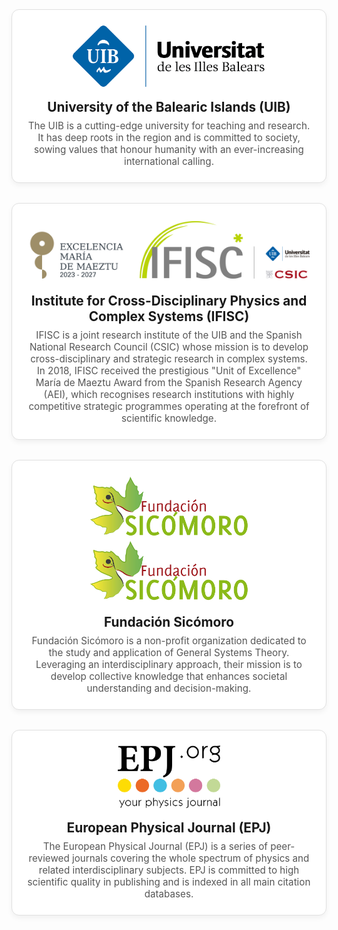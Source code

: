 <style>
.sponsor-container {
  display: flex;
  flex-direction: column;
  gap: 2rem;
  margin-top: 2rem;
}

.sponsor-card {
  display: flex;
  flex-direction: column;
  align-items: center;
  border: 1px solid #e0e0e0;
  border-radius: 12px;
  padding: 1.5rem;
  box-shadow: 0 4px 8px rgba(0,0,0,0.05);
  background-color: #fff;
  transition: transform 0.2s ease;
  text-align: center;
}

.sponsor-card:hover {
  transform: translateY(-4px);
}

.sponsor-logo { 
  max-width: 450px; 
  margin-bottom: 1rem; 
}

.sponsor-logo img {
  height: 100px;     /* fixes height */
  width: auto;       /* keep aspect ratio */
  object-fit: contain;
}

.sponsor-details h3 {
  margin: 0 0 0.5rem;
  font-size: 1.3rem;
}

.sponsor-details p {
  margin: 0;
  color: #555;
  font-size: 0.95rem;
}

.sponsor-link {
  text-decoration: none;
  color: inherit;
}
</style>

<div class="sponsor-container">

  <a class="sponsor-link" href="https://www.uib.eu/" target="_blank">
    <div class="sponsor-card">
      <div class="sponsor-logo">
        <img src="/assets/image26/sponsors/uib.png" alt="University of the Balearic Islands logo">
      </div>
      <div class="sponsor-details">
        <h3>University of the Balearic Islands (UIB)</h3>
        <p>The UIB is a cutting-edge university for teaching and research. It has deep roots in the region and is committed to society, sowing values that honour humanity with an ever-increasing international calling.</p>
      </div>
    </div>
  </a>

  <a class="sponsor-link" href="https://ifisc.uib-csic.es/en/" target="_blank">
      <div class="sponsor-card">
        <div class="sponsor-logo">
          <img src="/assets/image26/sponsors/ifisc.png" alt="IFISC logo">
        </div>
        <div class="sponsor-details">
          <h3>Institute for Cross-Disciplinary Physics and Complex Systems (IFISC)</h3>
          <p>IFISC is a joint research institute of the UIB and the Spanish National Research Council (CSIC) whose mission is to develop cross-disciplinary and strategic research in complex systems. In 2018, IFISC received the prestigious "Unit of Excellence" María de Maeztu Award from the Spanish Research Agency (AEI), which recognises research institutions with highly competitive strategic programmes operating at the forefront of scientific knowledge.</p>
        </div>
      </div>
  </a>

  <a class="sponsor-link" href="https://www.fundacionsicomoro.org/" target="_blank">
    <div class="sponsor-card">
      <div class="sponsor-logo">
        <img src="/assets/image26/sponsors/sicomoro.png" alt="Fundación Sicomoro logo">
        <img src="/assets/image26/sponsors/sicomoro.png" alt="Fundación Sicomoro logo">
      </div>
      <div class="sponsor-details">
        <h3>Fundación Sicómoro</h3>
        <p>Fundación Sicómoro is a non-profit organization dedicated to the study and application of General Systems Theory. Leveraging an interdisciplinary approach, their mission is to develop collective knowledge that enhances societal understanding and decision-making.</p>
      </div>
    </div>
  </a>

  <a class="sponsor-link" href="https://www.epj.org/" target="_blank">
    <div class="sponsor-card">
      <div class="sponsor-logo">
        <img src="/assets/image26/sponsors/EPJ.png" alt="European Physical Journal (EPJ)">
      </div>
      <div class="sponsor-details">
        <h3>European Physical Journal (EPJ)</h3>
        <p>The European Physical Journal (EPJ) is a series of peer-reviewed journals covering the whole spectrum of physics and related interdisciplinary subjects. EPJ is committed to high scientific quality in publishing and is indexed in all main citation databases.</p>
      </div>
    </div>
  </a>

</div>
